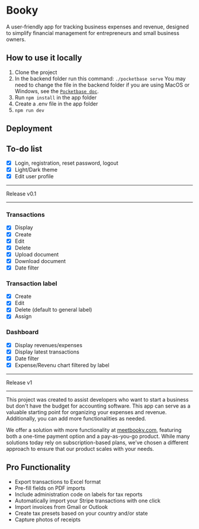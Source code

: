 # Booky
A user-friendly app for tracking business expenses and revenue, designed to simplify financial management for entrepreneurs and small business owners.

## How to use it locally
1. Clone the project 
2. In the backend folder run this command:
```./pocketbase serve``` You may need to change the file in the backend folder if you are using MacOS or Windows, see the [`Pocketbase doc`](https://pocketbase.io/docs/).
3. Run ```npm install``` in the app folder
4. Create a .env file in the app folder
5. ```npm run dev```

## Deployment

## To-do list
- [x] Login, registration, reset password, logout
- [x] Light/Dark theme
- [x] Edit user profile
***
Release v0.1
***
### Transactions
- [x] Display
- [x] Create
- [x] Edit
- [x] Delete
- [x] Upload document
- [x] Download document
- [x] Date filter
### Transaction label
- [X] Create
- [X] Edit
- [X] Delete (default to general label)
- [X] Assign
### Dashboard
- [X] Display revenues/expenses
- [X] Display latest transactions
- [X] Date filter
- [X] Expense/Revenu chart filtered by label
***
Release v1
***
This project was created to assist developers who want to start a business but don't have the budget for accounting software. This app can serve as a valuable starting point for organizing your expenses and revenue. Additionally, you can add more functionalities as needed.

We offer a solution with more functionality at [meetbooky.com](https://meetbooky.com), featuring both a one-time payment option and a pay-as-you-go product. While many solutions today rely on subscription-based plans, we’ve chosen a different approach to ensure that our product scales with your needs.

## Pro Functionality
- Export transactions to Excel format
- Pre-fill fields on PDF imports
- Include administration code on labels for tax reports
- Automatically import your Stripe transactions with one click
- Import invoices from Gmail or Outlook
- Create tax presets based on your country and/or state
- Capture photos of receipts